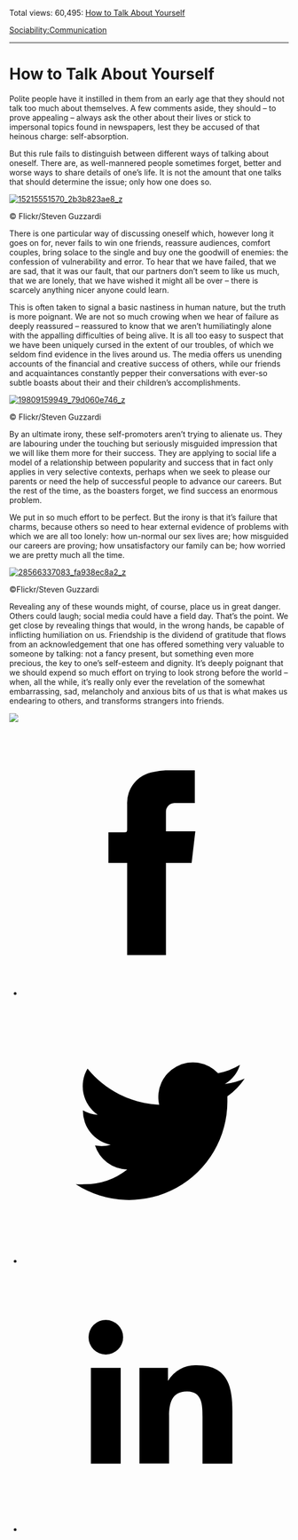 Total views: 60,495: [How to Talk About Yourself](https://www.theschooloflife.com/thebookoflife/how-to-talk-about-yourself/)

[Sociability:](https://www.theschooloflife.com/thebookoflife/category/sociability/)[Communication](https://www.theschooloflife.com/thebookoflife/category/sociability/communication/)

* * *

# How to Talk About Yourself
<style>
						.alignnone {
  display: block;
  margin-left: auto;
  margin-right: auto;
  align: center:
}

.addtoany_share_save_container {
display:none;
}

.wp-block-image {
		display: block;
  margin-left: auto;
  margin-right: auto;
  width: 50%;
}

.aligncenter {
display: block;
  margin-left: auto;
  margin-right: auto;
  align: center:
}

@media only screen and (max-width: 500px) {
  .wp-block-image {
		display: block;
  margin-left: auto;
  margin-right: auto;
  width: 100%;
} }

h1 {max-width: 600px !important;
}
.s18-single-post .content-area .site-main article .post-cat-header-display + .old-wrapper p {
    font-size: 1.200em
}
						</style>

Polite people have it instilled in them from an early age that they should not talk too much about themselves. A few comments aside, they should – to prove appealing – always ask the other about their lives or stick to impersonal topics found in newspapers, lest they be accused of that heinous charge: self-absorption.

But this rule fails to distinguish between different ways of talking about oneself. There are, as well-mannered people sometimes forget, better and worse ways to share details of one’s life. It is not the amount that one talks that should determine the issue; only how one does so.

[![15215551570_2b3b823ae8_z](https://www.theschooloflife.com/thebookoflife/wp-content/uploads/2016/10/15215551570_2b3b823ae8_z.jpg)](http://www.thebookoflife.org/wp-content/uploads/2016/10/15215551570_2b3b823ae8_z.jpg)

© Flickr/Steven Guzzardi

There is one particular way of discussing oneself which, however long it goes on for, never fails to win one friends, reassure audiences, comfort couples, bring solace to the single and buy one the goodwill of enemies: the confession of vulnerability and error. To hear that we have failed, that we are sad, that it was our fault, that our partners don’t seem to like us much, that we are lonely, that we have wished it might all be over – there is scarcely anything nicer anyone could learn.

This is often taken to signal a basic nastiness in human nature, but the truth is more poignant. We are not so much crowing when we hear of failure as deeply reassured – reassured to know that we aren’t humiliatingly alone with the appalling difficulties of being alive. It is all too easy to suspect that we have been uniquely cursed in the extent of our troubles, of which we seldom find evidence in the lives around us. The media offers us unending accounts of the financial and creative success of others, while our friends and acquaintances constantly pepper their conversations with ever-so subtle boasts about their and their children’s accomplishments.

[![19809159949_79d060e746_z](https://www.theschooloflife.com/thebookoflife/wp-content/uploads/2016/10/19809159949_79d060e746_z.jpg)](http://www.thebookoflife.org/wp-content/uploads/2016/10/19809159949_79d060e746_z.jpg)

© Flickr/Steven Guzzardi

By an ultimate irony, these self-promoters aren’t trying to alienate us. They are labouring under the touching but seriously misguided impression that we will like them more for their success. They are applying to social life a model of a relationship between popularity and success that in fact only applies in very selective contexts, perhaps when we seek to please our parents or need the help of successful people to advance our careers. But the rest of the time, as the boasters forget, we find success an enormous problem.

We put in so much effort to be perfect. But the irony is that it’s failure that charms, because others so need to hear external evidence of problems with which we are all too lonely: how un-normal our sex lives are; how misguided our careers are proving; how unsatisfactory our family can be; how worried we are pretty much all the time.

[![28566337083_fa938ec8a2_z](https://www.theschooloflife.com/thebookoflife/wp-content/uploads/2016/10/28566337083_fa938ec8a2_z.jpg)](http://www.thebookoflife.org/wp-content/uploads/2016/10/28566337083_fa938ec8a2_z.jpg)

©Flickr/Steven Guzzardi

Revealing any of these wounds might, of course, place us in great danger. Others could laugh; social media could have a field day. That’s the point. We get close by revealing things that would, in the wrong hands, be capable of inflicting humiliation on us. Friendship is the dividend of gratitude that flows from an acknowledgement that one has offered something very valuable to someone by talking: not a fancy present, but something even more precious, the key to one’s self-esteem and dignity. It’s deeply poignant that we should expend so much effort on trying to look strong before the world – when, all the while, it’s really only ever the revelation of the somewhat embarrassing, sad, melancholy and anxious bits of us that is what makes us endearing to others, and transforms strangers into friends.

[![](https://img.youtube.com/vi/ldmPgQZ52Ec/0.jpg)](https://www.youtube.com/embed/ldmPgQZ52Ec '')
<style>
    .iframe-class { display: block !important; }
</style>

- [<svg xmlns="http://www.w3.org/2000/svg" viewbox="0 0 26 26"><title>Facebook</title>
                    <g>
                        <path d="M8.38,10H9.92c.2,0,.29,0,.29-.28,0-.82,0-1.64,0-2.46a3.05,3.05,0,0,1,2.57-3.15A7.22,7.22,0,0,1,14,3.95c.86,0,1.71,0,2.57,0h.25v3.2h-2A.85.85,0,0,0,14,8c0,.62,0,1.24,0,1.91h2.87L16.51,13H14v9H10.21V13H8.38Z"></path>
                    </g>
                </svg>](http://www.facebook.com/sharer/sharer.php?u=https://www.theschooloflife.com/thebookoflife/how-to-talk-about-yourself/)
- [<svg xmlns="http://www.w3.org/2000/svg" viewbox="0 0 26 26"><title>Twitter</title>
                    <path d="M21.69,7.9a6.75,6.75,0,0,1-1.94.53,3.39,3.39,0,0,0,1.48-1.87,6.76,6.76,0,0,1-2.14.82,3.38,3.38,0,0,0-5.75,3.08,9.59,9.59,0,0,1-7-3.53,3.38,3.38,0,0,0,1,4.51A3.36,3.36,0,0,1,5.89,11v0A3.38,3.38,0,0,0,8.6,14.37a3.39,3.39,0,0,1-1.53.06,3.38,3.38,0,0,0,3.15,2.35A6.78,6.78,0,0,1,6,18.22a6.87,6.87,0,0,1-.81,0A9.6,9.6,0,0,0,20,10.08q0-.22,0-.44A6.86,6.86,0,0,0,21.69,7.9Z"></path>
                </svg>](http://twitter.com/share?url=https://www.theschooloflife.com/thebookoflife/how-to-talk-about-yourself/&text=&via=theschooloflife)
- [<svg xmlns="http://www.w3.org/2000/svg" viewbox="0 0 26 26"><title>LinkedIn</title>
<path class="cls-2" d="M6.67,10H9.58v9.36H6.67ZM8.13,5.32A1.69,1.69,0,1,1,6.44,7,1.69,1.69,0,0,1,8.13,5.32"></path><path class="cls-2" d="M11.41,10H14.2v1.28h0A3.06,3.06,0,0,1,17,9.75c2.95,0,3.49,1.94,3.49,4.46v5.14H17.57V14.79c0-1.09,0-2.48-1.51-2.48s-1.75,1.18-1.75,2.4v4.63H11.41Z"></path></svg>](https://www.linkedin.com/shareArticle?mini=true&url=https://www.theschooloflife.com/thebookoflife/how-to-talk-about-yourself/)

